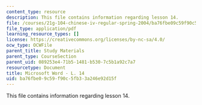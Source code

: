 ```yaml
---
content_type: resource
description: This file contains information regarding lesson 14.
file: /courses/21g-104-chinese-iv-regular-spring-2004/ba76fbe09c59f90c5fb33a246e92d15f_MIT21G_104S04_Oral_14.pdf
file_type: application/pdf
learning_resource_types: []
license: https://creativecommons.org/licenses/by-nc-sa/4.0/
ocw_type: OCWFile
parent_title: Study Materials
parent_type: CourseSection
parent_uid: 089253e4-71b5-1481-b530-7c5b1a92c7a7
resourcetype: Document
title: Microsoft Word - L. 14
uid: ba76fbe0-9c59-f90c-5fb3-3a246e92d15f
---
```

This file contains information regarding lesson 14.